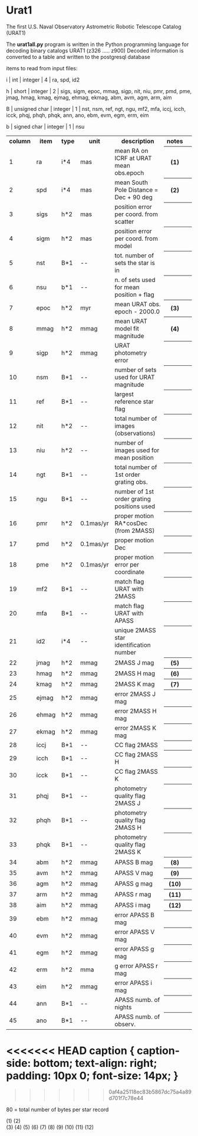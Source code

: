 # Urat1
The first U.S. Naval Observatory Astrometric Robotic Telescope Catalog (URAT1)


The **urat1all.py** program is written in the Python programming language for decoding binary catalogs URAT1 (z326 ..... z900)
Decoded information is converted to a table and written to the postgresql database

items to read from input files:
     
i | int           | integer | 4 | ra, spd, id2

h | short         | integer | 2 | sigs, sigm, epoc, mmag, sigp, nit, niu, pmr, pmd, pme, jmag, 
                                  hmag, kmag, ejmag, ehmag, ekmag, abm, avm, agm, arm, aim
                                  
B | unsigned char | integer | 1 | nst, nsm, ref, ngt, ngu, mf2, mfa, iccj, icch, icck, phqj,
                                  phqh, phqk, ann, ano, ebm, evm, egm, erm, eim
                                  
b | signed char   | integer | 1 | nsu

			
<table>
<tr>
  <th>column</th>
  <th>item</th>
  <th>type</th>
  <th>unit</th>
  <th>description</th>
  <th>notes<th>
  </tr>
 <tr>
  <td>1</td>
  <td>ra</td>
  <td>i*4</td>
  <td>mas</td>
  <td>mean RA on ICRF at URAT mean obs.epoch</td>
  <th>(1)<th>
 </tr>
<tr>
  <td>2</td>
  <td>spd</td>
  <td>i*4</td>
  <td>mas</td>
  <td>mean South Pole Distance = Dec + 90 deg</td>
  <th>(2)<th>
</tr>
<tr>
  <td>3</td>
  <td>sigs</td>
  <td>h*2</td>
  <td>mas</td>
  <td>position error per coord. from scatter</td>
  <th><th>
</tr>
<tr>
  <td>4</td>
  <td>sigm</td>
  <td>h*2</td>
  <td>mas</td>
  <td>position error per coord. from model</td>
  <th><th>
</tr>
<tr>
  <td>5</td>
  <td>nst</td>
  <td>B*1</td>
  <td>--</td>
  <td>tot. number of sets the star is in </td>
  <th><th>
</tr>
<tr>
  <td>6</td>
  <td>nsu</td>
  <td>b*1</td>
  <td>--</td>
  <td>n. of sets used for mean position + flag </td>
  <th><th>
</tr>
<tr>
  <td>7</td>
  <td>epoc</td>
  <td>h*2</td>
  <td>myr</td>
  <td>mean URAT obs. epoch - 2000.0</td>
  <th>(3)<th>
</tr>
<tr>
  <td>8</td>
  <td>mmag</td>
  <td>h*2</td>
  <td>mmag</td>
  <td>mean URAT model fit magnitude</td>
  <th>(4)<th>
</tr>
<tr>
  <td>9</td>
  <td>sigp</td>
  <td>h*2</td>
  <td>mmag</td>
  <td>URAT photometry error</td>
  <th><th>
</tr>
<tr>
  <td>10</td>
  <td>nsm</td>
  <td>B*1</td>
  <td>--</td>
  <td>number of sets used for URAT magnitude</td>
  <th><th>
</tr>
<tr>
  <td>11</td>
  <td>ref</td>
  <td>B*1</td>
  <td>--</td>
  <td>largest reference star flag</td>
  <th><th>
</tr>
<tr>
  <td>12</td>
  <td>nit</td>
  <td>h*2</td>
  <td>--</td>
  <td>total number of images (observations)</td>
  <th><th>
</tr>
<tr>
  <td>13</td>
  <td>niu</td>
  <td>h*2</td>
  <td>--</td>
  <td>number of images used for mean position</td>
  <th><th>
</tr>
<tr>
  <td>14</td>
  <td>ngt</td>
  <td>B*1</td>
  <td>--</td>
  <td>total number of 1st order grating obs.</td>
  <th><th>
</tr>
<tr>
  <td>15</td>
  <td>ngu</td>
  <td>B*1</td>
  <td>--</td>
  <td>number of 1st order grating positions used</td>
  <th><th>
</tr>
<tr>
  <td>16</td>
  <td>pmr</td>
  <td>h*2</td>
  <td>0.1mas/yr</td>
  <td>proper motion RA*cosDec (from 2MASS)</td>
  <th><th>
</tr>
<tr>
  <td>17</td>
  <td>pmd</td>
  <td>h*2</td>
  <td>0.1mas/yr</td>
  <td>proper motion Dec</td>
  <th><th>
</tr>
<tr>
  <td>18</td>
  <td>pme</td>
  <td>h*2</td>
  <td>0.1mas/yr</td>
  <td>proper motion error per coordinate</td>
  <th><th>
</tr>
<tr>
  <td>19</td>
  <td>mf2</td>
  <td>B*1</td>
  <td>--</td>
  <td>match flag URAT with 2MASS</td>
  <th><th>
</tr>
<tr>
  <td>20</td>
  <td>mfa</td>
  <td>B*1</td>
  <td>--</td>
  <td>match flag URAT with APASS</td>
  <th><th>
</tr>
<tr>
  <td>21</td>
  <td>id2</td>
  <td>i*4</td>
  <td>--</td>
  <td>unique 2MASS star identification number</td>
  <th><th>
</tr>
<tr>
  <td>22</td>
  <td>jmag</td>
  <td>h*2</td>
  <td>mmag</td>
  <td>2MASS J mag</td>
  <th>(5)<th>
</tr>
<tr>
  <td>23</td>
  <td>hmag</td>
  <td>h*2</td>
  <td>mmag</td>
  <td>2MASS H mag</td>
  <th>(6)<th>
</tr>
<tr>
  <td>24</td>
  <td>kmag</td>
  <td>h*2 </td>
  <td>mmag</td>
  <td>2MASS K mag</td>
  <th>(7)<th>
</tr>
<tr>
  <td>25</td>
  <td>ejmag</td>
  <td>h*2</td>
  <td>mmag</td>
  <td>error 2MASS J mag</td>
  <th><th>
</tr>
<tr>
  <td>26</td>
  <td>ehmag</td>
  <td>h*2</td>
  <td>mmag</td>
  <td>error 2MASS H mag</td>
  <th><th>
</tr>
<tr>
  <td>27</td>
  <td>ekmag</td>
  <td>h*2</td>
  <td>mmag</td>
  <td>error 2MASS K mag</td>
  <th><th>
</tr>
<tr>
  <td>28</td>
  <td>iccj</td>
  <td>B*1</td>
  <td>--</td>
  <td>CC flag 2MASS</td>
  <th><th>
</tr>
<tr>
  <td>29</td>
  <td>icch</td>
  <td>B*1</td>
  <td>--</td>
  <td>CC flag 2MASS H</td>
  <th><th>
</tr>
<tr>
  <td>30</td>
  <td>icck</td>
  <td>B*1</td>
  <td>--</td>
  <td>CC flag 2MASS K</td>
  <th><th>
</tr>
<tr>
  <td>31</td>
  <td>phqj</td>
  <td>B*1</td>
  <td>--</td>
  <td>photometry quality flag 2MASS J</td>
  <th><th>
</tr>
<tr>
  <td>32</td>
  <td>phqh</td>
  <td>B*1</td>
  <td>--</td>
  <td>photometry quality flag 2MASS H</td>
  <th><th>
</tr>
<tr>
  <td>33</td>
  <td>phqk</td>
  <td>B*1</td>
  <td>--</td>
  <td>photometry quality flag 2MASS K</td>
  <th><th>
</tr>
<tr>
  <td>34</td>
  <td>abm</td>
  <td>h*2</td>
  <td>mmag</td>
  <td>APASS B mag</td>
  <th>(8)<th>
</tr>
<tr>
  <td>35</td>
  <td>avm</td>
  <td>h*2</td>
  <td>mmag</td>
  <td>APASS V mag</td>
  <th>(9)<th>
</tr>
<tr>
  <td>36</td>
  <td>agm</td>
  <td>h*2</td>
  <td>mmag</td>
  <td>APASS g mag</td>
  <th>(10)<th>
</tr>
<tr>
  <td>37</td>
  <td>arm</td>
  <td>h*2</td>
  <td>mmag</td>
  <td>APASS r mag</td>
  <th>(11)<th>
</tr>
<tr>
  <td>38</td>
  <td>aim</td>
  <td>h*2</td>
  <td>mmag</td>
  <td>APASS i mag</td>
  <th>(12)<th>
</tr>
<tr>
  <td>39</td>
  <td>ebm</td>
  <td>h*2</td>
  <td>mmag</td>
  <td>error APASS B mag</td>
  <th><th>
</tr>
<tr>
  <td>40</td>
  <td>evm</td>
  <td>h*2</td>
  <td>mmag</td>
  <td>error APASS V mag</td>
  <th><th>
</tr>
<tr>
  <td>41</td>
  <td>egm</td>
  <td>h*2</td>
  <td>mmag</td>
  <td>error APASS g mag</td>
  <th><th>
</tr>
<tr>
  <td>42</td>
  <td>erm</td>
  <td>h*2 </td>
  <td>mma</td>
  <td>g	error APASS r mag</td>
  <th><th>
</tr>
<tr>
  <td>43</td>
  <td>eim</td>
  <td>h*2</td>
  <td>mmag</td>
  <td>error APASS i mag</td>
  <th><th>
</tr>
<tr>
  <td>44</td>
  <td>ann</td>
  <td>B*1</td>
  <td>--</td>
  <td>APASS numb. of nights</td>
  <th><th>
</tr>
<tr>
  <td>45</td>
  <td>ano</td>
  <td>B*1</td>
  <td>--</td>
  <td> APASS numb. of observ.</td>
  <th><th>
</tr>
</table>

<<<<<<< HEAD
caption {
caption-side: bottom;
text-align: right;
padding: 10px 0; 
font-size: 14px;
}
=======

>>>>>>> 0af4a25118ec83b5867dc75a4a89d701f7c78e44
    	  		                      
80 = total number of bytes per star record



(1)
(2)                                  
(3) 
(4)
(5)
(6)
(7)
(8)
(9)
(10)
(11)
(12)
